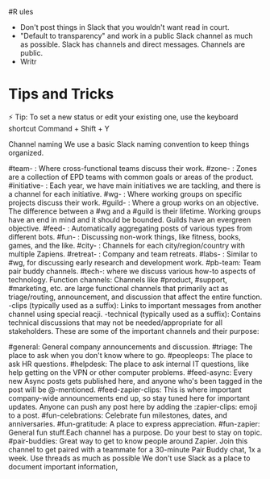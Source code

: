 #R ules
* Don't post things in Slack that you wouldn't want read in court.
* "Default to transparency" and work in a public Slack channel as much as possible. Slack has channels and direct messages. Channels are public.
* Writr


# Tips and Tricks
⚡ Tip: To set a new status or edit your existing one, use the keyboard shortcut Command + Shift + Y

Channel naming
We use a basic Slack naming convention to keep things organized.

#team- : Where cross-functional teams discuss their work.
#zone- : Zones are a collection of EPD teams with common goals or areas of the product.
#initiative- : Each year, we have main initiatives we are tackling, and there is a channel for each initiative.
#wg- : Where working groups on specific projects discuss their work.
#guild- : Where a group works on an objective. The difference between a #wg and a #guild is their lifetime. Working groups have an end in mind and it should be bounded. Guilds have an evergreen objective.
#feed- : Automatically aggregating posts of various types from different bots.
#fun- : Discussing non-work things, like fitness, books, games, and the like.
#city- : Channels for each city/region/country with multiple Zapiens.
#retreat- : Company and team retreats.
#labs- : Similar to #wg, for discussing early research and development work.
#pb-team: Team pair buddy channels.
#tech-: where we discuss various how-to aspects of technology.
Function channels: Channels like #product, #support, #marketing, etc. are large functional channels that primarily act as triage/routing, announcement, and discussion that affect the entire function.
-clips (typically used as a suffix): Links to important messages from another channel using special reacji.
-technical (typically used as a suffix): Contains technical discussions that may not be needed/appropriate for all stakeholders.
These are some of the important channels and their purpose:

#general: General company announcements and discussion.
#triage: The place to ask when you don't know where to go.
#peopleops: The place to ask HR questions.
#helpdesk: The place to ask internal IT questions, like help getting on the VPN or other computer problems.
#feed-async: Every new Async posts gets published here, and anyone who's been tagged in the post will be @-mentioned.
#feed-zapier-clips: This is where important company-wide announcements end up, so stay tuned here for important updates. Anyone can push any post here by adding the :zapier-clips: emoji to a post.
#fun-celebrations: Celebrate fun milestones, dates, and anniversaries.
#fun-gratitude: A place to express appreciation.
#fun-zapier: General fun stuff.Each channel has a purpose. Do your best to stay on topic.
#pair-buddies: Great way to get to know people around Zapier. Join this channel to get paired with a teammate for a 30-minute Pair Buddy chat, 1x a week.
Use threads as much as possible
We don't use Slack as a place to document important information, 